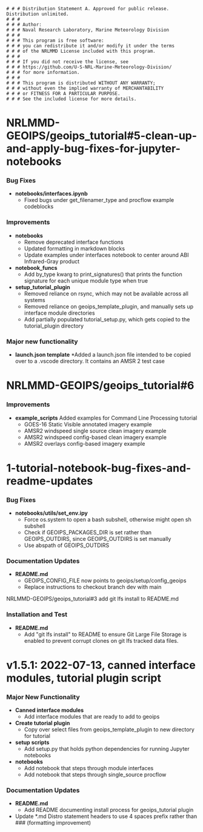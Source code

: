     # # # Distribution Statement A. Approved for public release. Distribution unlimited.
    # # # 
    # # # Author:
    # # # Naval Research Laboratory, Marine Meteorology Division
    # # # 
    # # # This program is free software:
    # # # you can redistribute it and/or modify it under the terms
    # # # of the NRLMMD License included with this program.
    # # # 
    # # # If you did not receive the license, see
    # # # https://github.com/U-S-NRL-Marine-Meteorology-Division/
    # # # for more information.
    # # # 
    # # # This program is distributed WITHOUT ANY WARRANTY;
    # # # without even the implied warranty of MERCHANTABILITY
    # # # or FITNESS FOR A PARTICULAR PURPOSE.
    # # # See the included license for more details.


# NRLMMD-GEOIPS/geoips_tutorial#5-clean-up-and-apply-bug-fixes-for-jupyter-notebooks

### Bug Fixes
* **notebooks/interfaces.ipynb**
    * Fixed bugs under get_filenamer_type and procflow example codeblocks
### Improvements
* **notebooks**
    * Remove deprecated interface functions
    * Updated formatting in markdown blocks
    * Update examples under interfaces notebook to center around ABI Infrared-Gray product
* **notebook_funcs**
    * Add by_type kwarg to print_signatures() that prints the function signature for each unique module type when true
* **setup_tutorial_plugin**
    * Removed reliance on rsync, which may not be available across all systems
    * Removed reliance on geoips_template_plugin, and manually sets up interface module directories
    * Add partially populated tutorial_setup.py, which gets copied to the tutorial_plugin directory
### Major new functionality
* **launch.json template**
    *Added a launch.json file intended to be copied over to a .vscode directory. It contains an AMSR 2 test case

# NRLMMD-GEOIPS/geoips_tutorial#6

### Improvements
* **example_scripts** Added examples for Command Line Processing tutorial
    * GOES-16 Static Visible annotated imagery example
    * AMSR2 windspeed single source clean imagery example
    * AMSR2 windspeed config-based clean imagery example
    * AMSR2 overlays config-based imagery example

# 1-tutorial-notebook-bug-fixes-and-readme-updates

### Bug Fixes
* **notebooks/utils/set\_env.ipy**
    * Force os.system to open a bash subshell, otherwise might open sh subshell
    * Check if GEOIPS_PACKAGES_DIR is set rather than GEOIPS_OUTDIRS, since GEOIPS_OUTDIRS is set manually
    * Use abspath of GEOIPS_OUTDIRS
### Documentation Updates
* **README.md**
    * GEOIPS_CONFIG_FILE now points to geoips/setup/config_geoips
    * Replace instructions to checkout branch dev with main

NRLMMD-GEOIPS/geoips_tutorial#3 add git lfs install to README.md

### Installation and Test
* **README.md**
    * Add "git lfs install" to README to ensure Git Large File Storage is enabled to prevent corrupt clones
        on git lfs tracked data files.


# v1.5.1: 2022-07-13, canned interface modules, tutorial plugin script

### Major New Functionality
* **Canned interface modules**
    * Add interface modules that are ready to add to geoips
* **Create tutorial plugin**
    * Copy over select files from geoips\_template\_plugin to new directory for tutorial
* **setup scripts**
    * Add setup.py that holds python dependencies for running Jupyter notebooks
* **notebooks**
    * Add notebook that steps through module interfaces
    * Add notebook that steps through single_source procflow

### Documentation Updates
* **README.md**
    * Add README documenting install process for geoips\_tutorial plugin
* Update \*.md Distro statement headers to use 4 spaces prefix rather than ### (formatting improvement)
